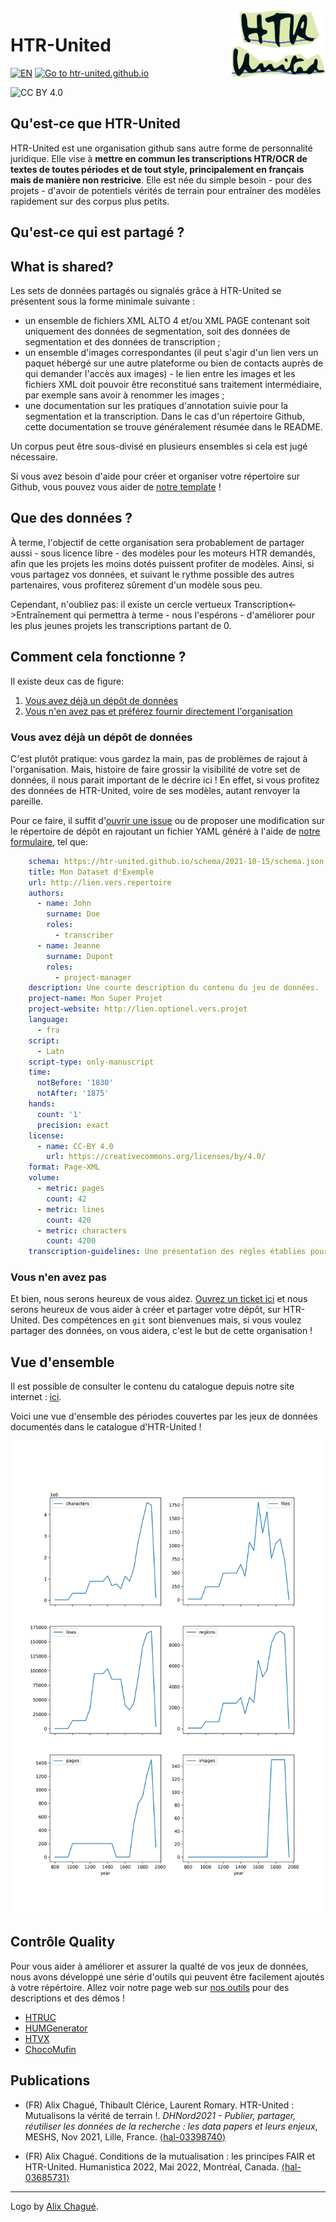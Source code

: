 <img src="https://raw.githubusercontent.com/HTR-United/htr-united.github.io/master/assets/images/logo_htr-united.png" width=150 align=right>

HTR-United
=========

[![EN](https://img.shields.io/badge/click%20to%20see%20in-EN-informational)](./README.md) [![Go to htr-united.github.io](https://img.shields.io/badge/Website-htr--united.github.io-green)](https://htr-united.github.io) 

![CC BY 4.0](https://img.shields.io/badge/license-CC--BY-lightgrey)

## Qu'est-ce que HTR-United

HTR-United est une organisation github sans autre forme de personnalité juridique. Elle vise à **mettre en commun les transcriptions HTR/OCR de textes de toutes périodes et de tout style, principalement en français mais de manière non restricive**. Elle est née du simple besoin - pour des projets - d'avoir de potentiels vérités de terrain pour entraîner des modèles rapidement sur des corpus plus petits.

## Qu'est-ce qui est partagé ?

## What is shared?

Les sets de données partagés ou signalés grâce à HTR-United se présentent sous la forme minimale suivante : 
- un ensemble de fichiers XML ALTO 4 et/ou XML PAGE contenant soit uniquement des données de segmentation, soit des données de segmentation et des données de transcription ;
- un ensemble d'images correspondantes (il peut s'agir d'un lien vers un paquet hébergé sur une autre plateforme ou bien de contacts auprès de qui demander l'accès aux images) - le lien entre les images et les fichiers XML doit pouvoir être reconstitué sans traitement intermédiaire, par exemple sans avoir à renommer les images ;
- une documentation sur les pratiques d'annotation suivie pour la segmentation et la transcription. Dans le cas d'un répertoire Github, cette documentation se trouve généralement résumée dans le README.

Un corpus peut être sous-divisé en plusieurs ensembles si cela est jugé nécessaire. 

Si vous avez besoin d'aide pour créer et organiser votre répertoire sur Github, vous pouvez vous aider de [notre template](https://github.com/HTR-United/template-htr-united-datarepo) !

## Que des données ?

À terme, l'objectif de cette organisation sera probablement de partager aussi - sous licence libre - des modèles pour les moteurs HTR demandés, afin que les projets les moins dotés puissent profiter de modèles. Ainsi, si vous partagez vos données, et suivant le rythme possible des autres partenaires, vous profiterez sûrement d'un modèle sous peu.

Cependant, n'oubliez pas: il existe un cercle vertueux Transcription<->Entraînement qui permettra à terme - nous l'espérons - d'améliorer pour les plus jeunes projets les transcriptions partant de 0.

## Comment cela fonctionne ?

Il existe deux cas de figure:

1. [Vous avez déjà un dépôt de données](#vous-avez-déjà-un-dépôt-de-données)  
2. [Vous n'en avez pas et préférez fournir directement l'organisation](#vous-nen-avez-pas)
    
### Vous avez déjà un dépôt de données

C'est plutôt pratique: vous gardez la main, pas de problèmes de rajout à l'organisation. Mais, histoire de faire grossir la visibilité de votre set de données, il nous parait important de le décrire ici ! En effet, si vous profitez des données de HTR-United, voire de ses modèles, autant renvoyer la pareille. 

Pour ce faire, il suffit d'[ouvrir une issue](https://github.com/HTR-United/htr-united/issues/new) ou de proposer une modification sur le répertoire de dépôt en rajoutant un fichier YAML généré à l'aide de [notre formulaire](https://htr-united.github.io/document-your-data.html), tel que:

```yaml
    schema: https://htr-united.github.io/schema/2021-10-15/schema.json
    title: Mon Dataset d'Exemple
    url: http://lien.vers.repertoire
    authors:
      - name: John
        surname: Doe
        roles:
          - transcriber
      - name: Jeanne
        surname: Dupont
        roles:
          - project-manager
    description: Une courte description du contenu du jeu de données.
    project-name: Mon Super Projet
    project-website: http://lien.optionel.vers.projet
    language:
      - fra
    script:
      - Latn
    script-type: only-manuscript
    time:
      notBefore: '1830'
      notAfter: '1875'
    hands:
      count: '1'
      precision: exact
    license:
      - name: CC-BY 4.0
        url: https://creativecommons.org/licenses/by/4.0/
    format: Page-XML
    volume:
      - metric: pages
        count: 42
      - metric: lines
        count: 420
      - metric: characters
        count: 4200
    transcription-guidelines: Une présentation des règles établies pour la transcription.
```

### Vous n'en avez pas

Et bien, nous serons heureux de vous aidez. [Ouvrez un ticket ici](https://github.com/HTR-United/htr-united/issues/new) et nous serons heureux de vous aider à créer et partager votre dépôt, sur HTR-United. Des compétences en `git` sont bienvenues mais, si vous voulez partager des données, on vous aidera, c'est le but de cette organisation !

## Vue d'ensemble

Il est possible de consulter le contenu du catalogue depuis notre site internet : [ici](https://htr-united.github.io/catalog.html).

Voici une vue d'ensemble des périodes couvertes par les jeux de données documentés dans le catalogue d'HTR-United !

![graph](./graph.png)

## Contrôle Quality

Pour vous aider à améliorer et assurer la qualté de vos jeux de données, nous avons développé une série d'outils qui peuvent être facilement ajoutés à votre répértoire. Allez voir notre page web sur [nos outils](https://htr-united.github.io/tools.html) pour des descriptions et des démos !

- [HTRUC](https://github.com/HTR-United/HTRUC)
- [HUMGenerator](https://github.com/HTR-United/htr-united-metadata-generator)
- [HTVX](https://github.com/HTR-United/HTRVX)
- [ChocoMufin](https://github.com/ponteIneptique/choco-mufin)


## Publications

- (FR) Alix Chagué, Thibault Clérice, Laurent Romary. HTR-United : Mutualisons la vérité de terrain !. *DHNord2021 - Publier, partager, réutiliser les données de la recherche : les data papers et leurs enjeux*, MESHS, Nov 2021, Lille, France. [⟨hal-03398740⟩](https://hal.inria.fr/hal-03398740v1)

- (FR) Alix Chagué. Conditions de la mutualisation : les principes FAIR et HTR-United. Humanistica 2022, Mai 2022, Montréal, Canada. [⟨hal-03685731⟩](https://hal.inria.fr/hal-03685731v1)


---

Logo by [Alix Chagué](https://alix-tz.github.io).
